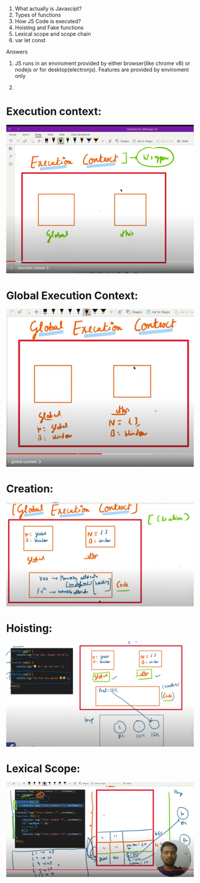 1. What actually is Javascipt?
2. Types of functions
3. How JS Code is executed?
4. Hoisting and Fake functions
5. Lexical scope and scope chain
6. var let const


Answers
1. JS runs in an enviroment provided by either browser(like chrome v8) or nodejs or for desktop(electronjs).
Features are provided by enviroment only 


3. 
# Execution context:

![alt text](https://raw.githubusercontent.com/ravencode/web-dev-pep/master/JS-Interview-Qs/img/exc-context.png)


# Global Execution Context:
![alt text](https://github.com/ravencode/web-dev-pep/blob/master/JS-Interview-Qs/img/global-exc-context.png)

# Creation:
![alt text](https://github.com/ravencode/web-dev-pep/blob/master/JS-Interview-Qs/img/creation.png)

# Hoisting:
![alt text](https://github.com/ravencode/web-dev-pep/blob/master/JS-Interview-Qs/img/hoisting-ex.png)


# Lexical Scope:
![alt text](https://github.com/ravencode/web-dev-pep/blob/master/JS-Interview-Qs/img/lexical-scope.png)